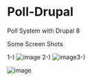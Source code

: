 # Poll-Drupal
Poll System with Drupal 8

Some Screen Shots

1-)
![image](https://user-images.githubusercontent.com/24936165/78813099-30af2100-79d5-11ea-8a6f-f4221a41728a.png)
2-)
![image](https://user-images.githubusercontent.com/24936165/78818618-9f907800-79dd-11ea-948c-75019124d5b0.png)3-)

![image](https://user-images.githubusercontent.com/24936165/78818844-f5652000-79dd-11ea-8ebd-c246eae4f715.png)
